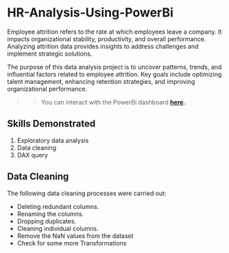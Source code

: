 # HR-Analysis-Using-PowerBi

Employee attrition refers to the rate at which employees leave a company. It impacts organizational stability, productivity, and overall performance. Analyzing attrition data provides insights to address challenges and implement strategic solutions.

The purpose of this data analysis project is to uncover patterns, trends, and influential factors related to employee attrition. Key goals include optimizing talent management, enhancing retention strategies, and improving organizational performance.

>> You can interact with the PowerBi dashboard **[here](https://www.novypro.com/project/hr-employee-attrition-visualization).**



## Skills Demonstrated
1. Exploratory data analysis
2. Data cleaning
3. DAX  query

## Data Cleaning
The following data cleaning processes were carried out:

- Deleting redundant columns.
- Renaming the columns.
- Dropping duplicates.
- Cleaning individual columns.
- Remove the NaN values from the dataset
- Check for some more Transformations
